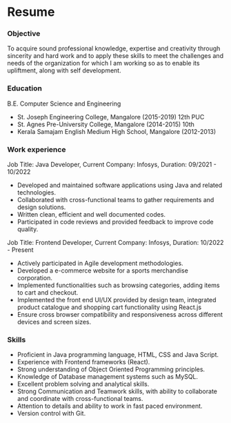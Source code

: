 # Resume

### Objective
To acquire sound professional knowledge, expertise and creativity through sincerity and hard work and to apply these skills to meet the challenges and needs of the organization for which I am working so as to enable its upliftment, along with self development.

### Education
B.E. Computer Science and Engineering
- St. Joseph Engineering College, Mangalore (2015-2019)
12th PUC
- St. Agnes Pre-University College, Mangalore (2014-2015)
10th
- Kerala Samajam English Medium High School, Mangalore (2012-2013)

### Work experience
Job Title: Java Developer, 
Current Company: Infosys, 
Duration: 09/2021 - 10/2022
- Developed and maintained software applications using Java and related technologies.
- Collaborated with cross-functional teams to gather requirements and design solutions.
- Written clean, efficient and well documented codes.
- Participated in code reviews and provided feedback to improve code quality.

Job Title: Frontend Developer, 
Current Company: Infosys, 
Duration: 10/2022 - Present
- Actively participated in Agile development methodologies.
- Developed a e-commerce website for a sports merchandise corporation.
- Implemented functionalities such as browsing categories, adding items to cart and checkout.
- Implemented the front end UI/UX provided by design team, integrated product catalogue and shopping cart functionality using React.js
- Ensure cross browser compatibility and responsiveness across different devices and screen sizes.

### Skills
- Proficient in Java programming language, HTML, CSS and Java Script.
- Experience with Frontend frameworks (React).
- Strong understanding of Object Oriented Programming principles.
- Knowledge of Database management systems such as MySQL.
- Excellent problem solving and analytical skills.
- Strong Communication and Teamwork skills, with ability to collaborate and coordinate with cross-functional teams.
- Attention to details and ability to work in fast paced environment.
- Version control with Git.
  
